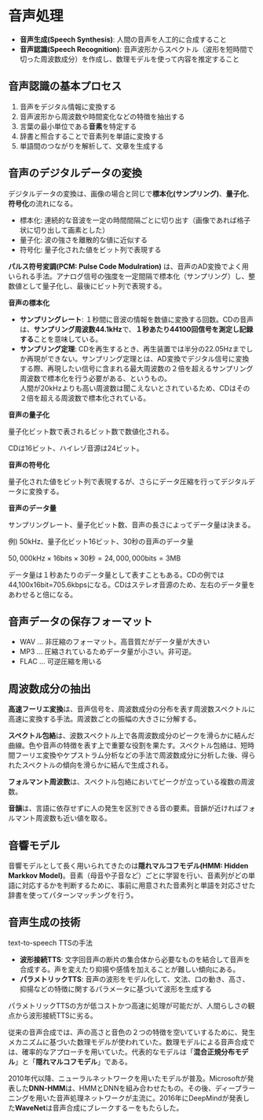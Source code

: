 <script type="text/javascript" async src="https://cdnjs.cloudflare.com/ajax/libs/mathjax/3.2.2/es5/tex-mml-chtml.min.js">
</script>
<script type="text/x-mathjax-config">
 MathJax.Hub.Config({
 tex2jax: {
 inlineMath: [['$', '$'] ],
 displayMath: [ ['$$','$$'], ["\\[","\\]"] ]
 }
 });
</script>

# 音声処理

- **音声生成(Speech Synthesis)**: 人間の音声を人工的に合成すること
- **音声認識(Speech Recognition)**: 音声波形からスペクトル（波形を短時間で切った周波数成分）を作成し、数理モデルを使って内容を推定すること

## 音声認識の基本プロセス

1. 音声をデジタル情報に変換する
2. 音声波形から周波数や時間変化などの特徴を抽出する
3. 言葉の最小単位である**音素**を特定する
4. 辞書と照合することで音素列を単語に変換する
5. 単語間のつながりを解析して、文章を生成する

## 音声のデジタルデータの変換

デジタルデータの変換は、画像の場合と同じで**標本化(サンプリング)**、**量子化**、**符号化**の流れになる。

- 標本化: 連続的な音波を一定の時間間隔ごとに切り出す（画像であれば格子状に切り出して画素とした）
- 量子化: 波の強さを離散的な値に近似する
- 符号化: 量子化された値をビット列で表現する

**パルス符号変調(PCM: Pulse Code Modulration)** は、音声のAD変換でよく用いられる手法。アナログ信号の強度を一定間隔で標本化（サンプリング）し、整数値として量子化し、最後にビット列で表現する。

**音声の標本化**

- **サンプリングレート**: １秒間に音波の情報を数値に変換する回数。CDの音声は、**サンプリング周波数44.1kHz**で、**１秒あたり44100回信号を測定し記録する**ことを意味している。
- **サンプリング定理**: CDを再生するとき、再生装置では半分の22.05Hzまでしか再現ができない。サンプリング定理とは、AD変換でデジタル信号に変換する際、再現したい信号に含まれる最大周波数の２倍を超えるサンプリング周波数で標本化を行う必要がある、というもの。  
人間が20kHzよりも高い周波数は聞こえないとされているため、CDはその２倍を超える周波数で標本化されている。

**音声の量子化**

量子化ビット数で表されるビット数で数値化される。

CDは16ビット、ハイレゾ音源は24ビット。

**音声の符号化**

量子化された値をビット列で表現するが、さらにデータ圧縮を行ってデジタルデータに変換する。

**音声のデータ量**

サンプリングレート、量子化ビット数、音声の長さによってデータ量は決まる。

例) 50kHz、量子化ビット16ビット、30秒の音声のデータ量  

$50,000\text{kHz} \times 16\text{bits} \times 30\text{秒} = 24,000,000 \text{bits} = 3\text{MB}$

データ量は１秒あたりのデータ量として表すこともある。CDの例では44,100x16bit=705.6kbpsになる。CDはステレオ音源のため、左右のデータ量をあわせると倍になる。

## 音声データの保存フォーマット

- WAV ... 非圧縮のフォーマット。高音質だがデータ量が大きい
- MP3 ... 圧縮されているためデータ量が小さい。非可逆。
- FLAC ... 可逆圧縮を用いる

## 周波数成分の抽出

**高速フーリエ変換**は、音声信号を、周波数成分の分布を表す周波数スペクトルに高速に変換する手法。周波数ごとの振幅の大きさに分解する。

**スペクトル包絡**は、波数スペクトル上で各周波数成分のピークを滑らかに結んだ曲線。色や音声の特徴を表す上で重要な役割を果たす。スペクトル包絡は、短時間フーリエ変換やケプストラム分析などの手法で周波数成分に分析した後、得られたスペクトルの傾向を滑らかに結んで生成される。

**フォルマント周波数**は、スペクトル包絡においてピークが立っている複数の周波数。

**音韻**は、言語に依存せずに人の発生を区別できる音の要素。音韻が近ければフォルマント周波数も近い値を取る。

## 音響モデル

音響モデルとして長く用いられてきたのは**隠れマルコフモデル(HMM: Hidden Markkov Model)**。音素（母音や子音など）ごとに学習を行い、音素列がどの単語に対応するかを判断するために、事前に用意された音素列と単語を対応させた辞書を使ってパターンマッチングを行う。

## 音声生成の技術

text-to-speech TTSの手法

- **波形接続TTS**: 文字回音声の断片の集合体から必要なものを結合して音声を合成する。声を変えたり抑揚や感情を加えることが難しい傾向にある。
- **パラメトリックTTS**: 音声の波形をモデル化して、文法、口の動き、高さ、抑揚などの特徴に関するパラメータに基づいて波形を生成する

パラメトリックTTSの方が低コストかつ高速に処理が可能だが、人間らしさの観点から波形接続TTSに劣る。

従来の音声合成では、声の高さと音色の２つの特徴を空いていするために、発生メカニズムに基づいた数理モデルが使われていた。数理モデルによる音声合成では、確率的なアプローチを用いていた。代表的なモデルは「**混合正規分布モデル**」と「**隠れマルコフモデル**」である。

2010年代以降、ニューラルネットワークを用いたモデルが普及。Microsoftが発表した**DNN-HMM**は、HMMとDNNを組み合わせたもの。その後、ディープラーニングを用いた音声処理ネットワークが主流に。2016年にDeepMindが発表した**WaveNet**は音声合成にブレークするーをもたらした。


